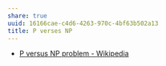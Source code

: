 ```yaml
---
share: true
uuid: 16166cae-c4d6-4263-970c-4bf63b502a13
title: P verses NP
---
```

* [P versus NP problem - Wikipedia](https://en.wikipedia.org/wiki/P_versus_NP_problem)